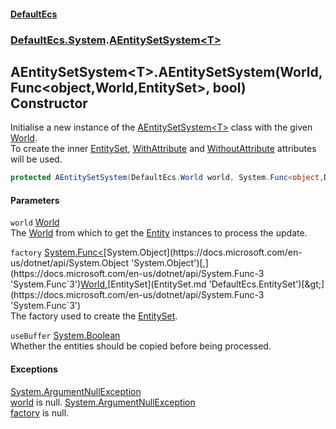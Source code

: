 #### [DefaultEcs](index.md 'index')
### [DefaultEcs.System](index.md#DefaultEcs_System 'DefaultEcs.System').[AEntitySetSystem&lt;T&gt;](AEntitySetSystem_T_.md 'DefaultEcs.System.AEntitySetSystem&lt;T&gt;')
## AEntitySetSystem&lt;T&gt;.AEntitySetSystem(World, Func&lt;object,World,EntitySet&gt;, bool) Constructor
Initialise a new instance of the [AEntitySetSystem&lt;T&gt;](AEntitySetSystem_T_.md 'DefaultEcs.System.AEntitySetSystem&lt;T&gt;') class with the given [World](AEntitySetSystem_T__World.md 'DefaultEcs.System.AEntitySetSystem&lt;T&gt;.World').  
To create the inner [EntitySet](EntitySet.md 'DefaultEcs.EntitySet'), [WithAttribute](WithAttribute.md 'DefaultEcs.System.WithAttribute') and [WithoutAttribute](WithoutAttribute.md 'DefaultEcs.System.WithoutAttribute') attributes will be used.  
```csharp
protected AEntitySetSystem(DefaultEcs.World world, System.Func<object,DefaultEcs.World,DefaultEcs.EntitySet> factory, bool useBuffer);
```
#### Parameters
<a name='DefaultEcs_System_AEntitySetSystem_T__AEntitySetSystem(DefaultEcs_World_System_Func_object_DefaultEcs_World_DefaultEcs_EntitySet__bool)_world'></a>
`world` [World](World.md 'DefaultEcs.World')  
The [World](AEntitySetSystem_T__World.md 'DefaultEcs.System.AEntitySetSystem&lt;T&gt;.World') from which to get the [Entity](Entity.md 'DefaultEcs.Entity') instances to process the update.
  
<a name='DefaultEcs_System_AEntitySetSystem_T__AEntitySetSystem(DefaultEcs_World_System_Func_object_DefaultEcs_World_DefaultEcs_EntitySet__bool)_factory'></a>
`factory` [System.Func&lt;](https://docs.microsoft.com/en-us/dotnet/api/System.Func-3 'System.Func`3')[System.Object](https://docs.microsoft.com/en-us/dotnet/api/System.Object 'System.Object')[,](https://docs.microsoft.com/en-us/dotnet/api/System.Func-3 'System.Func`3')[World](World.md 'DefaultEcs.World')[,](https://docs.microsoft.com/en-us/dotnet/api/System.Func-3 'System.Func`3')[EntitySet](EntitySet.md 'DefaultEcs.EntitySet')[&gt;](https://docs.microsoft.com/en-us/dotnet/api/System.Func-3 'System.Func`3')  
The factory used to create the [EntitySet](EntitySet.md 'DefaultEcs.EntitySet').
  
<a name='DefaultEcs_System_AEntitySetSystem_T__AEntitySetSystem(DefaultEcs_World_System_Func_object_DefaultEcs_World_DefaultEcs_EntitySet__bool)_useBuffer'></a>
`useBuffer` [System.Boolean](https://docs.microsoft.com/en-us/dotnet/api/System.Boolean 'System.Boolean')  
Whether the entities should be copied before being processed.
  
#### Exceptions
[System.ArgumentNullException](https://docs.microsoft.com/en-us/dotnet/api/System.ArgumentNullException 'System.ArgumentNullException')  
[world](AEntitySetSystem_T__AEntitySetSystem(World_Func_object_World_EntitySet__bool).md#DefaultEcs_System_AEntitySetSystem_T__AEntitySetSystem(DefaultEcs_World_System_Func_object_DefaultEcs_World_DefaultEcs_EntitySet__bool)_world 'DefaultEcs.System.AEntitySetSystem&lt;T&gt;.AEntitySetSystem(DefaultEcs.World, System.Func&lt;object,DefaultEcs.World,DefaultEcs.EntitySet&gt;, bool).world') is null.
[System.ArgumentNullException](https://docs.microsoft.com/en-us/dotnet/api/System.ArgumentNullException 'System.ArgumentNullException')  
[factory](AEntitySetSystem_T__AEntitySetSystem(World_Func_object_World_EntitySet__bool).md#DefaultEcs_System_AEntitySetSystem_T__AEntitySetSystem(DefaultEcs_World_System_Func_object_DefaultEcs_World_DefaultEcs_EntitySet__bool)_factory 'DefaultEcs.System.AEntitySetSystem&lt;T&gt;.AEntitySetSystem(DefaultEcs.World, System.Func&lt;object,DefaultEcs.World,DefaultEcs.EntitySet&gt;, bool).factory') is null.
